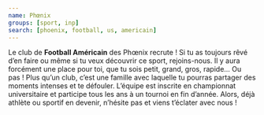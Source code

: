 ```yaml
---
name: Phœnix
groups: [sport, inp]
search: [phoenix, football, us, americain]
---
```

Le club de **Football Américain** des Phœnix recrute ! Si tu as toujours rêvé d’en faire ou même si tu veux découvrir ce sport, rejoins-nous. Il y aura forcément une place pour toi, que tu sois petit, grand, gros, rapide... Ou pas ! Plus qu’un club, c’est une famille avec laquelle tu pourras partager des moments intenses et te défouler. L’équipe est inscrite en championnat universitaire et participe tous les ans à un tournoi en fin d’année. Alors, déjà athlète ou sportif en devenir, n’hésite pas et viens t’éclater avec nous !
